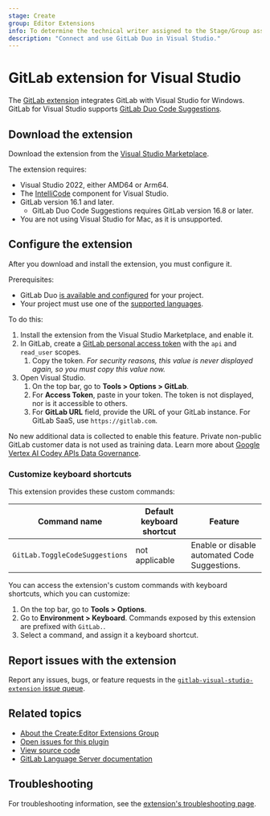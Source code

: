 ```yaml
---
stage: Create
group: Editor Extensions
info: To determine the technical writer assigned to the Stage/Group associated with this page, see https://handbook.gitlab.com/handbook/product/ux/technical-writing/#assignments
description: "Connect and use GitLab Duo in Visual Studio."
---
```


# GitLab extension for Visual Studio

The [GitLab extension](https://marketplace.visualstudio.com/items?itemName=GitLab.GitLabExtensionForVisualStudio)
integrates GitLab with Visual Studio for Windows. GitLab for Visual Studio supports
[GitLab Duo Code Suggestions](../../user/project/repository/code_suggestions/index.md).

## Download the extension

Download the extension from the
[Visual Studio Marketplace](https://marketplace.visualstudio.com/items?itemName=GitLab.GitLabExtensionForVisualStudio).

The extension requires:

- Visual Studio 2022, either AMD64 or Arm64.
- The [IntelliCode](https://visualstudio.microsoft.com/services/intellicode/) component for Visual Studio.
- GitLab version 16.1 and later.
  - GitLab Duo Code Suggestions requires GitLab version 16.8 or later.
- You are not using Visual Studio for Mac, as it is unsupported.

## Configure the extension

After you download and install the extension, you must configure it.

Prerequisites:

- GitLab Duo [is available and configured](../../user/gitlab_duo/turn_on_off.md) for your project.
- Your project must use one of the
  [supported languages](../../user/project/repository/code_suggestions/supported_extensions.md#supported-languages).

To do this:

1. Install the extension from the Visual Studio Marketplace, and enable it.
1. In GitLab, create a [GitLab personal access token](../../user/profile/personal_access_tokens.md#create-a-personal-access-token)
   with the `api` and `read_user` scopes.
   1. Copy the token. _For security reasons, this value is never displayed again, so you must copy this value now._
1. Open Visual Studio.
   1. On the top bar, go to **Tools > Options > GitLab**.
   1. For **Access Token**, paste in your token. The token is not displayed, nor is it accessible to others.
   1. For **GitLab URL** field, provide the URL of your GitLab instance. For GitLab SaaS, use `https://gitlab.com`.

No new additional data is collected to enable this feature. Private non-public GitLab customer data is not used as training data.
Learn more about [Google Vertex AI Codey APIs Data Governance](https://cloud.google.com/vertex-ai/generative-ai/docs/data-governance).

### Customize keyboard shortcuts

This extension provides these custom commands:

| Command name                   | Default keyboard shortcut | Feature |
|--------------------------------|---------------------------|---------|
| `GitLab.ToggleCodeSuggestions` | not applicable            | Enable or disable automated Code Suggestions. |

You can access the extension's custom commands with keyboard shortcuts, which you can customize:

1. On the top bar, go to **Tools > Options**.
1. Go to **Environment > Keyboard**. Commands exposed by this extension are prefixed with `GitLab.`.
1. Select a command, and assign it a keyboard shortcut.

## Report issues with the extension

Report any issues, bugs, or feature requests in the
[`gitlab-visual-studio-extension` issue queue](https://gitlab.com/gitlab-org/editor-extensions/gitlab-visual-studio-extension/-/issues).

## Related topics

- [About the Create:Editor Extensions Group](https://handbook.gitlab.com/handbook/engineering/development/dev/create/editor-extensions/)
- [Open issues for this plugin](https://gitlab.com/gitlab-org/editor-extensions/gitlab-visual-studio-extension/-/issues/)
- [View source code](https://gitlab.com/gitlab-org/editor-extensions/gitlab-visual-studio-extension)
- [GitLab Language Server documentation](../language_server/index.md)

## Troubleshooting

For troubleshooting information, see the
[extension's troubleshooting page](visual_studio_troubleshooting.md).
